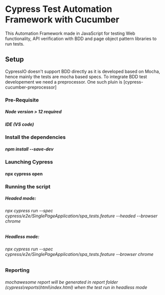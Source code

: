 # Cypress Test Automation Framework with Cucumber
This Automation Framework made in JavaScript for testing Web functionality, API verification with BDD and page object pattern libraries to run tests.

## Setup
CypressIO doesn't support BDD directly as it is developed based on Mocha, hence mainly the tests are mocha based specs. To integrate BDD test developement we need a preprocessor. One such pluin is [cypress-cucumber-preprocessor]

### Pre-Requisite
##### Node version > 12 required
##### IDE (VS code) 

### Install the dependencies
##### npm install --save-dev

### Launching Cypress
#### npx cypress open   


### Running the script
##### Headed mode: 
###### npx cypress run --spec cypress/e2e/SinglePageApplication/spa_tests.feature --headed --browser chrome
##### Headless mode:
###### npx cypress run --spec cypress/e2e/SinglePageApplication/spa_tests.feature --browser chrome

### Reporting
###### mochawesome report will be generated in report folder (cypress\reports\html\index.html) when the test run in headless mode

###

